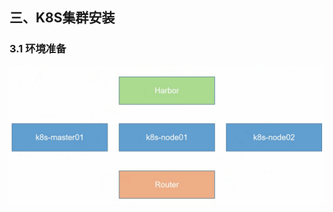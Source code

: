 ## 三、K8S集群安装

### 3.1 环境准备

![image-20211217002217938](03-k8s集群安装.assets/image-20211217002217938.png)


